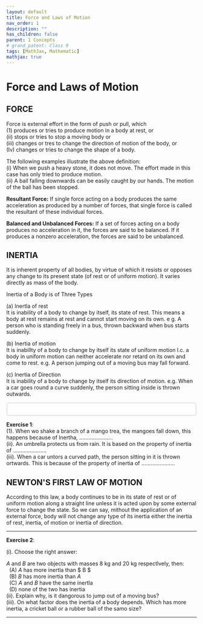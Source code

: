 ```yaml
---
layout: default
title: Force and Laws of Motion
nav_order: 1
description: ""
has_children: false
parent: 1 Concepts
# grand_patent: Class 9
tags: [MathJax, Mathematic]
mathjax: true
---
```


# Force and Laws of Motion

## FORCE

Force is external effort in the form of push or pull, which  
(1) produces or tries to produce motion in a body at rest, or   
(ii) stops or tries to stop a moving body or   
(iii) changes or tres to change the direction of motion of the body, or    
(Iv) changes or tries to change the shape of a body.

The following examples illustrate the above definition:   
(i) When we push a heavy stone, it does not move. The effort made in this case has only tried to produce motion.   
(ii) A ball falling downwards can be easily caught by our hands. The motion of the ball has been stopped.

**Resultant Force:**
If single force acting on a body produces the same acceleration as produced by a number of forces, that single force is called the resultant of these individual forces.

**Balanced and Unbalanced Forces:**
If a set of forces acting on a body produces no acceleration in it, the forces are said to be balanced. If it produces a nonzero acceleration, the forces are said to be unbalanced.

## INERTIA

It is inherent property of all bodies, by virtue of which it resists or opposes any change to its present state (of rest or of uniform motion). It varies directly as mass of the body.

Inertia of a Body is of Three Types

(a) Inertla of rest   
It is inability of a body to change by itself, its state of rest. This means a body at rest remains at rest and cannot start moving on its own.
e g. A person who is standing freely in a bus, thrown backward when bus starts suddenly.

(b) Inertia of motion   
It is inabillty of a body to change by itself its state of uniform motion l.c. a body in uniform motion can neither accelerate nor retard on its own and come to rest.
e.g. A person jumping out of a moving bus may fall forward.

(c) Inertia of Direction   
It is inability of a body to change by itself its direction of motion.
e.g. When a car goes round a curve suddenly, the person sitting inside is thrown outwards.

<p style="background-color:white; padding:15px; border-width:3px; border-color:#E5E7E9; border-style:solid; border-radius:6px">

<b>Exercise 1</b>:<br/>
(1). When wo shake a branch of a mango trea, the mangoes fall down, this happens because of lnertha, ......................<br/>
(ii). An umbrella protects us from rain. It is based on the property of inertia of ...................... <br/>
(iii). When a car untors a curved path, the person sitting in it is thrown ortwards. This is because of the property of inertia of ...................... <br/>
</p>

## NEWTON'S FIRST LAW OF MOTION

According to this law, a body continues to be in its state of rest or of uniform motion along a straight line unless it is acted upon by some external force to change the state. So we can say, mithout the application of an external force, body will not change any type of its inertia either the inertia of rest, inertia, of motion or inertia of direction.


<hr>
<b>Exercise 2</b>: 

(i). Choose the right answer: <br/>

$A$ and $B$ are two objects with masses $8 \mathrm{~kg}$ and $20 \mathrm{~kg}$ respectlvely, then:<br/>
&nbsp; (A) $A$ has more inertla than $ B $<br/>
&nbsp; (B) $B$ has more inertia than $A$<br/>
&nbsp; (C) $A$ and $B$ have the same inertla<br/>
&nbsp; (D) none of the two has inertia<br/>
(ii). Explain why, is it dangorous to jump out of a moving bus?<br/>
(iii). On what factor does the inertia of a body depends. Which has more inertia, a cricket ball or a rubber ball of the samo size?<br/>
</p>

<hr>